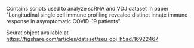 Contains scripts used to analyze scRNA and VDJ dataset in paper "Longitudinal single cell immune profiling revealed distinct innate immune response in asymptomatic COVID-19 patients".

Seurat object available at https://figshare.com/articles/dataset/seu_obj_h5ad/16922467
